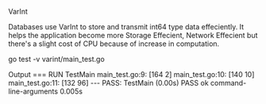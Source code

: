 VarInt

Databases use VarInt to store and transmit int64 type data effeciently. It helps the application become more 
Storage Effecient, Network Effecient but there's a slight cost of CPU because of increase in computation.

go test -v varint/main_test.go   

Output
=== RUN   TestMain
    main_test.go:9: [164 2]
    main_test.go:10: [140 10]
    main_test.go:11: [132 96]
--- PASS: TestMain (0.00s)
PASS
ok      command-line-arguments  0.005s

